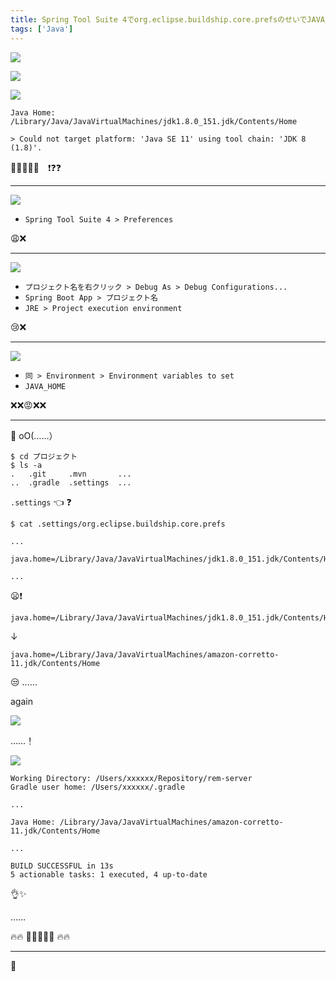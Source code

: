 ```yaml
---
title: Spring Tool Suite 4でorg.eclipse.buildship.core.prefsのせいでJAVA_HOMEが設定できなかった
tags: ['Java']
---
```


![](/2020-09-10-we-must-kill-org.eclipse.buildship.core.prefs/to-build.png)

![](/2020-09-10-we-must-kill-org.eclipse.buildship.core.prefs/compile-error.png)

![](/2020-09-10-we-must-kill-org.eclipse.buildship.core.prefs/compile-error-detail.png)

```
Java Home: /Library/Java/JavaVirtualMachines/jdk1.8.0_151.jdk/Contents/Home
```

```
> Could not target platform: 'Java SE 11' using tool chain: 'JDK 8 (1.8)'.
```

:anger::anger::rage::anger::anger:　:exclamation::question::question:

- - - - -

![](/2020-09-10-we-must-kill-org.eclipse.buildship.core.prefs/installed-JREs.png)

- `Spring Tool Suite 4 > Preferences`

:weary::x:

- - - - -

![](/2020-09-10-we-must-kill-org.eclipse.buildship.core.prefs/debug-config.png)

- `プロジェクト名を右クリック > Debug As > Debug Configurations...`
- `Spring Boot App > プロジェクト名`
- `JRE > Project execution environment`

:cry::x:

- - - - -

![](/2020-09-10-we-must-kill-org.eclipse.buildship.core.prefs/environment-variables-to-set.png)

- `同 > Environment > Environment variables to set`
- `JAVA_HOME`

:x::x::rage::x::x:

- - - - -

🤔 oO(……）

```shell-session
$ cd プロジェクト
$ ls -a
.   .git     .mvn       ...
..  .gradle  .settings  ...
```

`.settings` :point_left: :question:

```shell-session
$ cat .settings/org.eclipse.buildship.core.prefs

...

java.home=/Library/Java/JavaVirtualMachines/jdk1.8.0_151.jdk/Contents/Home

...
```

:frowning::exclamation:

```
java.home=/Library/Java/JavaVirtualMachines/jdk1.8.0_151.jdk/Contents/Home
```

↓

```
java.home=/Library/Java/JavaVirtualMachines/amazon-corretto-11.jdk/Contents/Home
```

:unamused: ……

again

![](/2020-09-10-we-must-kill-org.eclipse.buildship.core.prefs/to-build.png)

……！

![](/2020-09-10-we-must-kill-org.eclipse.buildship.core.prefs/success.png)

```
Working Directory: /Users/xxxxxx/Repository/rem-server
Gradle user home: /Users/xxxxxx/.gradle

...

Java Home: /Library/Java/JavaVirtualMachines/amazon-corretto-11.jdk/Contents/Home

...

BUILD SUCCESSFUL in 13s
5 actionable tasks: 1 executed, 4 up-to-date
```

:ok_hand::sparkles:

……

:fire::fire: :grimacing::grimacing::grimacing::grimacing::grimacing: :fire::fire:

- - - - -

:raised_hands:
